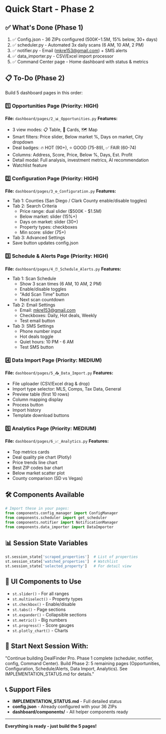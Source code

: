 # Quick Start - Phase 2

## ✅ What's Done (Phase 1)
1. ✅ Config.json - 36 ZIPs configured ($500K-$1.5M, 15% below, 30+ days)
2. ✅ scheduler.py - Automated 3x daily scans (6 AM, 10 AM, 2 PM)
3. ✅ notifier.py - Email (mkre153@gmail.com) + SMS alerts
4. ✅ data_importer.py - CSV/Excel import processor
5. ✅ Command Center page - Home dashboard with status & metrics

## 📋 To-Do (Phase 2)
Build 5 dashboard pages in this order:

### 1️⃣ Opportunities Page (Priority: HIGH)
**File:** `dashboard/pages/2_📊_Opportunities.py`
**Features:**
- 3 view modes: 📋 Table, 🎴 Cards, 🗺️ Map
- Smart filters: Price slider, Below market %, Days on market, City dropdown
- Deal badges: 🔥 HOT (90+), ⭐ GOOD (75-89), ✅ FAIR (60-74)
- Columns: Address, Score, Price, Below %, Days, Est. Profit
- Detail modal: Full analysis, investment metrics, AI recommendation
- Watchlist feature

### 2️⃣ Configuration Page (Priority: HIGH)
**File:** `dashboard/pages/3_⚙️_Configuration.py`
**Features:**
- Tab 1: Counties (San Diego / Clark County enable/disable toggles)
- Tab 2: Search Criteria
  - Price range: dual slider ($500K - $1.5M)
  - Below market: slider (15%+)
  - Days on market: slider (30+)
  - Property types: checkboxes
  - Min score: slider (75+)
- Tab 3: Advanced Settings
- Save button updates config.json

### 3️⃣ Schedule & Alerts Page (Priority: HIGH)
**File:** `dashboard/pages/4_⏰_Schedule_Alerts.py`
**Features:**
- Tab 1: Scan Schedule
  - Show 3 scan times (6 AM, 10 AM, 2 PM)
  - Enable/disable toggles
  - "Add Scan Time" button
  - Next scan countdown
- Tab 2: Email Settings
  - Email: mkre153@gmail.com
  - Checkboxes: Daily, Hot deals, Weekly
  - Test email button
- Tab 3: SMS Settings
  - Phone number input
  - Hot deals toggle
  - Quiet hours: 10 PM - 6 AM
  - Test SMS button

### 4️⃣ Data Import Page (Priority: MEDIUM)
**File:** `dashboard/pages/5_📥_Data_Import.py`
**Features:**
- File uploader (CSV/Excel drag & drop)
- Import type selector: MLS, Comps, Tax Data, General
- Preview table (first 10 rows)
- Column mapping display
- Process button
- Import history
- Template download buttons

### 5️⃣ Analytics Page (Priority: MEDIUM)
**File:** `dashboard/pages/6_📈_Analytics.py`
**Features:**
- Top metrics cards
- Deal quality pie chart (Plotly)
- Price trends line chart
- Best ZIP codes bar chart
- Below market scatter plot
- County comparison (SD vs Vegas)

## 🛠️ Components Available
```python
# Import these in your pages:
from components.config_manager import ConfigManager
from components.scheduler import get_scheduler
from components.notifier import NotificationManager
from components.data_importer import DataImporter
```

## 📊 Session State Variables
```python
st.session_state['scraped_properties']  # List of properties
st.session_state['watched_properties']  # Watchlist
st.session_state['selected_property']   # For detail view
```

## 🎨 UI Components to Use
- `st.slider()` - For all ranges
- `st.multiselect()` - Property types
- `st.checkbox()` - Enable/disable
- `st.tabs()` - Page sections
- `st.expander()` - Collapsible sections
- `st.metric()` - Big numbers
- `st.progress()` - Score gauges
- `st.plotly_chart()` - Charts

## 🚀 Start Next Session With:
"Continue building DealFinder Pro. Phase 1 complete (scheduler, notifier, config, Command Center). Build Phase 2: 5 remaining pages (Opportunities, Configuration, Schedule/Alerts, Data Import, Analytics). See IMPLEMENTATION_STATUS.md for details."

## 📞 Support Files
- **IMPLEMENTATION_STATUS.md** - Full detailed status
- **config.json** - Already configured with your 36 ZIPs
- **dashboard/components/** - All helper components ready

---
**Everything is ready - just build the 5 pages!**
